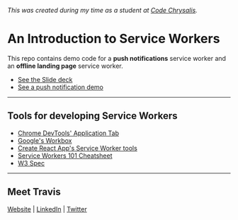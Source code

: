 _This was created during my time as a student at <a href="https://www.codechrysalis.io" target="_blank">Code Chrysalis</a>._

# An Introduction to Service Workers

This repo contains demo code for a **push notifications** service worker and an **offline landing page** service worker.

- [See the Slide deck](slide-deck.pdf)
- [See a push notification demo](https://sw-push.herokuapp.com/)

---

## Tools for developing Service Workers

- [Chrome DevTools' Application Tab](https://developers.google.com/web/tools/chrome-devtools/progressive-web-apps)
- [Google's Workbox](https://developers.google.com/web/tools/workbox)
- [Create React App's Service Worker tools](https://create-react-app.dev/docs/making-a-progressive-web-app/)
- [Service Workers 101 Cheatsheet](https://media.prod.mdn.mozit.cloud/attachments/2016/02/29/12638/eca7f57825eb9168b3cd7ee81008e934/sw101.png)
- [W3 Spec](https://w3c.github.io/ServiceWorker/)

---

## Meet Travis

<a href="http://travisricks.com/" target="_blank">Website</a> | <a href="https://www.linkedin.com/in/travis-ricks/" target="_blank">LinkedIn</a> | <a href="https://twitter.com/itsTravisRicks" target="_blank">Twitter</a>
